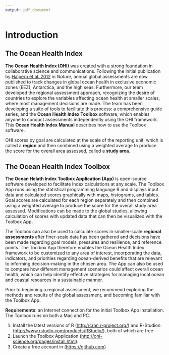 ```yaml
---
output: pdf_document
---
```

# Introduction
  
## The Ocean Health Index

**The Ocean Health Index (OHI)** was created with a strong foundation in collaborative science and communications. Following the initial publication by [Halpern et al. 2012](http://www.nature.com/nature/journal/v488/n7413/abs/nature11397.html) in *Nature*, annual global assessments are now published to track changes in global ocean health in exclusive economic zones (EEZ), Antarctica, and the high seas. Furthermore, our team developed the regional assessment approach, recognizing the desire of countries to explore the variables affecting ocean health at smaller scales, where most management decisions are made. The team has been developing a suite of tools to facilitate this process: a comprehensive guide series, and the **Ocean Health Index Toolbox** software, which enables anyone to conduct assessments independently using the OHI framework. This **Ocean Health Index Manual** describes how to use the Toolbox software.

OHI scores by goal are calculated at the scale of the reporting unit, which is called a **region** and then combined using a weighted average to produce the score for the overall area assessed, called a **study area**. 


## The Ocean Health Index Toolbox

**The Ocean Helath Index Toolbox Application (App)** is open-source software developed to facilitate Index calculations at any scale. The Toolbox App runs using the statistical programming language R and displays input data and calculated scores graphically with maps, histograms, and tables. Goal scores are calculated for each region separately and then combined using a weighted average to produce the score for the overall study area assessed. Modifications can be made to the global studies, allowing calculation of scores with updated data that can then be visualized with the Toolbox App. 

The Toolbox can also be used to calculate scores in smaller-scale **regional assessments** after finer-scale data has been gathered and decisions have been made regarding goal models, pressures and resilience, and reference points. The Toolbox App therefore enables the Ocean Health Index framework to be customized to any area of interest, incorporating the data, indicators, and priorities regarding ocean-derived benefits that are relevant to informing decision-making in the chosen area. The App can also be used to compare how different management scenarios could affect overall ocean health, which can help identify effective strategies for managing local ocean and coastal resources in a sustainable manner.

Prior to beginning a regional assessment, we recommend exploring the methods and results of the global assessment, and becoming familiar with the Toolbox App.

**Requirements**: an Internet connection for the initial Toolbox App installation. The Toolbox runs on both a Mac and PC.

1. Install the latest versions of R (http://cran.r-project.org/) and R-Studion (http://www.rstudio.com/products/RStudio/), both of which are free
2. Launch the Toolbox Application (http://ohi-science.org/pages/install.html).
3. Create a free account in (https://github.com)
